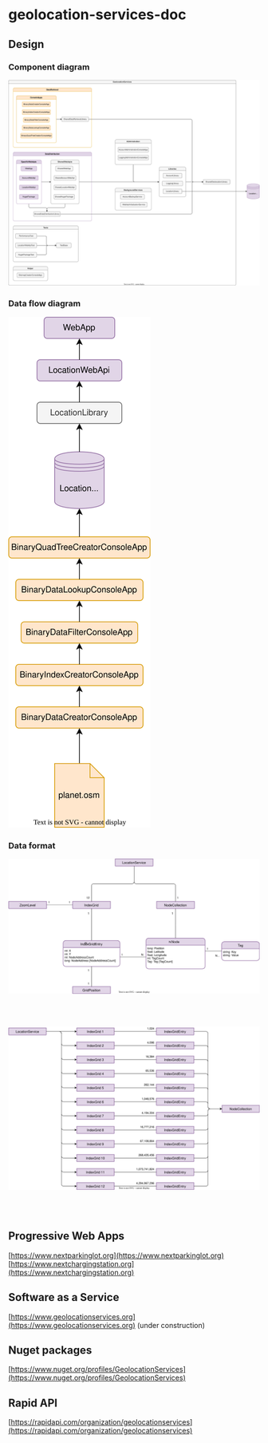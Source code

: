 # geolocation-services-doc

## Design

### Component diagram
![Class diagram](_images/architecture-component-diagram.drawio.svg)

### Data flow diagram
![Class diagram](_images/architecture-data-flow.drawio.svg)

### Data format
![Class diagram](_images/architecture-data-format.drawio.svg)

<br>
<br>

![Class diagram](_images/architecture-quad-tree.drawio.svg)

<br>
<br>

## Progressive Web Apps

[https://www.nextparkinglot.org](https://www.nextparkinglot.org)  
[https://www.nextchargingstation.org](https://www.nextchargingstation.org)

## Software as a Service

[https://www.geolocationservices.org](https://www.geolocationservices.org) (under construction)

## Nuget packages

[https://www.nuget.org/profiles/GeolocationServices](https://www.nuget.org/profiles/GeolocationServices)  

## Rapid API

[https://rapidapi.com/organization/geolocationservices](https://rapidapi.com/organization/geolocationservices)
